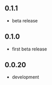 <!-- https://developers.home-assistant.io/docs/add-ons/presentation#keeping-a-changelog -->

## 0.1.1

- beta release

## 0.1.0

- first beta release

## 0.0.20

- development
